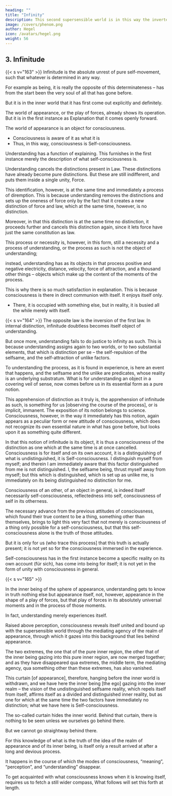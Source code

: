 ```yaml
---
heading: ""
title: "Infinity"
description: This second supersensible world is in this way the inverted world (verkehrte Welt), and, moreover, since one aspect is already present in the first supersensible world, the inverted form of this first.
image: /covers/phenom.png
author: Hegel
icon: /avatars/hegel.png
weight: 56
---
```



## 3. Infinitude

{{< s v="163" >}} Infinitude is the absolute unrest of pure self-movement, such that whatever is determined in any way.

For example as being, it is really the opposite of this determinateness – has from the start been the very soul of all that has gone before.

But it is in the inner world that it has first come out explicitly and definitely. 

The world of appearance, or the play of forces, already shows its operation. But it is in the first instance as Explanation that it comes openly forward. 

The world of appearance is an object for consciousness. 
- Consciousness is aware of it as what it is
- Thus, in this way, consciousness is Self-consciousness. 

Understanding has a function of explaining. This furnishes in the first instance merely the description of what self-consciousness is.

Understanding cancels the distinctions present in Law. These distinctions have already become pure distinctions. But these are still indifferent, and puts them inside a single unity, Force. 

This identification, however, is at the same time and immediately a process of diremption. This is because understanding removes the distinctions and sets up the oneness of force only by the fact that it creates a new distinction of force and law, which at the same time, however, is no distinction.

Moreover, in that this distinction is at the same time no distinction, it proceeds further and cancels this distinction again, since it lets force have just the same constitution as law. 

This process or necessity is, however, in this form, still a necessity and a process of understanding, or the process as such is not the object of understanding; 

instead, understanding has as its objects in that process positive and negative electricity, distance, velocity, force of attraction, and a thousand other things – objects which make up the content of the moments of the process.

This is why there is so much satisfaction in explanation. This is because consciousness is there in direct communion with itself. It enjoys itself only.
- There, it is occupied with something else, but in reality, it is busied all the while merely with itself.



{{< s v="164" >}}  The opposite law is the inversion of the first law. In internal distinction, infinitude doubtless becomes itself object of understanding. 

But once more, understanding fails to do justice to infinity as such. This is because understanding assigns again to two worlds, or to two substantial elements, that which is distinction per se – the self-repulsion of the selfsame, and the self-attraction of unlike factors.

To understanding the process, as it is found in experience, is here an event that happens, and the selfsame and the unlike are predicates, whose reality is an underlying substratum. What is for understanding an object in a covering veil of sense, now comes before us in its essential form as a pure notion. 

This apprehension of distinction as it truly is, the apprehension of infinitude as such, is something for us [observing the course of the process], or is implicit, immanent. The exposition of its notion belongs to science. Consciousness, however, in the way it immediately has this notion, again appears as a peculiar form or new attitude of consciousness, which does not recognize its own essential nature in what has gone before, but looks upon it as something quite different.

In that this notion of infinitude is its object, it is thus a consciousness of the distinction as one which at the same time is at once cancelled. Consciousness is for itself and on its own account, it is a distinguishing of what is undistinguished, it is Self-consciousness. I distinguish myself from myself; and therein I am immediately aware that this factor distinguished from me is not distinguished. I, the selfsame being, thrust myself away from myself; but this which is distinguished, which is set up as unlike me, is immediately on its being distinguished no distinction for me. 

Consciousness of an other, of an object in general, is indeed itself necessarily self-consciousness, reflectedness into self, consciousness of self in its otherness.

The necessary advance from the previous attitudes of consciousness, which found their true content to be a thing, something other than themselves, brings to light this very fact that not merely is consciousness of a thing only possible for a self-consciousness, but that this self-consciousness alone is the truth of those attitudes. 

But it is only for us (who trace this process] that this truth is actually present; it is not yet so for the consciousness immersed in the experience. 

Self-consciousness has in the first instance become a specific reality on its own account (für sich), has come into being for itself; it is not yet in the form of unity with consciousness in general.


{{< s v="165" >}} 

In the inner being of the sphere of appearance, understanding gets to know in truth nothing else but appearance itself, not, however, appearance in the shape of a play of forces, but that play of forces in its absolutely universal moments and in the process of those moments.

In fact, understanding merely experiences itself. 

Raised above perception, consciousness reveals itself united and bound up with the supersensible world through the mediating agency of the realm of appearance, through which it gazes into this background that lies behind appearance. 

The two extremes, the one that of the pure inner region, the other that of the inner being gazing into this pure inner region, are now merged together; and as they have disappeared qua extremes, the middle term, the mediating agency, qua something other than these extremes, has also vanished. 

This curtain [of appearance], therefore, hanging before the inner world is withdrawn, and we have here the inner being [the ego] gazing into the inner realm – the vision of the undistinguished selfsame reality, which repels itself from itself, affirms itself as a divided and distinguished inner reality, but as one for which at the same time the two factors have immediately no distinction; what we have here is Self-consciousness. 

The so-called curtain hides the inner world. Behind that curtain, there is nothing to be seen unless we ourselves go behind there.

<!-- , as much in order that we may thereby see, as that there may be something behind there which can be seen. But it is clear  -->

But we cannot go straightway behind there. 

For this knowledge of what is the truth of the idea of the realm of appearance and of its inner being, is itself only a result arrived at after a long and devious process.

It happens in the course of which the modes of consciousness, “meaning”, “perception”, and “understanding” disappear. 

To get acquainted with what consciousness knows when it is knowing itself, requires us to fetch a still wider compass, What follows will set this forth at length.


<!-- The Truth which Conscious Certainty of Self Realises

1. Cp. Wissenschaft der Logik, Buch 2, Absch. 2, Kap. 3.

2. Cp. Goethe, “Im innern der Natur”, etc.

3. Cp. Helmholtz, “It is precisely in the purest form of the expression of force-viz. In mechanical force which acts on a mass-point-that we find most clearly brought out that a force is merely the objectified law of action."-Lectures and Addresses, v., Eng., trans., Vol. I., p. 326.

4. The primitive procedure of individual vengeance finds its inner meaning revealed in the ethically justifiable procedure of punishment. But ethical punishment is really self-punishment (cp. Plato's Gorgias). Punishment, however, Hegel goes on to say, has an inner meaning of its own too.
-->